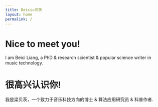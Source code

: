 ```yaml
---
title: Beici=贝茨
layout: home
permalink: /
---
```


# Nice to meet you!

I am Beici Liang, a PhD & research scientist & popular science writer in music technology.


# 很高兴认识你!

我是梁贝茨，一个致力于音乐科技方向的博士 & 算法应用研究员 & 科普作者.

